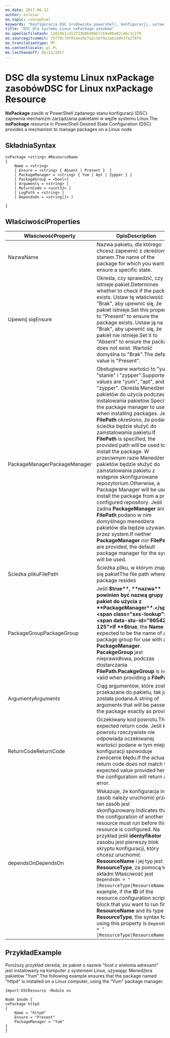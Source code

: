 ```yaml
---
ms.date: 2017-06-12
author: eslesar
ms.topic: conceptual
keywords: "Konfiguracja DSC środowiska powershell, konfiguracji, ustawienia"
title: "DSC dla systemu Linux nxPackage zasobów"
ms.openlocfilehash: 11019b1cd12f23b0b498b7cb9a06e02c46c3c279
ms.sourcegitcommit: 75f70c7df01eea5e7a2c16f9a3ab1dd437a1f8fd
ms.translationtype: MT
ms.contentlocale: pl-PL
ms.lasthandoff: 06/12/2017
---
```

# <a name="dsc-for-linux-nxpackage-resource"></a><span data-ttu-id="96542-103">DSC dla systemu Linux nxPackage zasobów</span><span class="sxs-lookup"><span data-stu-id="96542-103">DSC for Linux nxPackage Resource</span></span>

<span data-ttu-id="96542-104">**NxPackage** zasób w PowerShell żądanego stanu konfiguracji (DSC) zapewnia mechanizm zarządzania pakietami w węźle systemu Linux.</span><span class="sxs-lookup"><span data-stu-id="96542-104">The **nxPackage** resource in PowerShell Desired State Configuration (DSC) provides a mechanism to manage packages on a Linux node.</span></span>

## <a name="syntax"></a><span data-ttu-id="96542-105">Składnia</span><span class="sxs-lookup"><span data-stu-id="96542-105">Syntax</span></span>

```
nxPackage <string> #ResourceName
{
    Name = <string>
    [ Ensure = <string> { Absent | Present }  ]
    [ PackageManager = <string> { Yum | Apt | Zypper } ]
    [ PackageGroup = <bool>]
    [ Arguments = <string> ]
    [ ReturnCode = <uint32> ]
    [ LogPath = <string> ]
    [ DependsOn = <string[]> ]
    
}
```

## <a name="properties"></a><span data-ttu-id="96542-106">Właściwości</span><span class="sxs-lookup"><span data-stu-id="96542-106">Properties</span></span>

|  <span data-ttu-id="96542-107">Właściwość</span><span class="sxs-lookup"><span data-stu-id="96542-107">Property</span></span> |  <span data-ttu-id="96542-108">Opis</span><span class="sxs-lookup"><span data-stu-id="96542-108">Description</span></span> | 
|---|---|
| <span data-ttu-id="96542-109">Nazwa</span><span class="sxs-lookup"><span data-stu-id="96542-109">Name</span></span>| <span data-ttu-id="96542-110">Nazwa pakietu, dla którego chcesz zapewnić z określonym stanem.</span><span class="sxs-lookup"><span data-stu-id="96542-110">The name of the package for which you want to ensure a specific state.</span></span>| 
| <span data-ttu-id="96542-111">Upewnij się</span><span class="sxs-lookup"><span data-stu-id="96542-111">Ensure</span></span>| <span data-ttu-id="96542-112">Określa, czy sprawdzić, czy istnieje pakiet.</span><span class="sxs-lookup"><span data-stu-id="96542-112">Determines whether to check if the package exists.</span></span> <span data-ttu-id="96542-113">Ustaw tę właściwość na "Brak", aby upewnić się, że pakiet istnieje.</span><span class="sxs-lookup"><span data-stu-id="96542-113">Set this property to "Present" to ensure the package exists.</span></span> <span data-ttu-id="96542-114">Ustaw ją na "Brak", aby upewnić się, że pakiet nie istnieje.</span><span class="sxs-lookup"><span data-stu-id="96542-114">Set it to "Absent" to ensure the package does not exist.</span></span> <span data-ttu-id="96542-115">Wartość domyślna to "Brak".</span><span class="sxs-lookup"><span data-stu-id="96542-115">The default value is "Present".</span></span>|  
| <span data-ttu-id="96542-116">PackageManager</span><span class="sxs-lookup"><span data-stu-id="96542-116">PackageManager</span></span>| <span data-ttu-id="96542-117">Obsługiwane wartości to "yum", "stanie" i "zypper".</span><span class="sxs-lookup"><span data-stu-id="96542-117">Supported values are "yum", "apt", and "zypper".</span></span> <span data-ttu-id="96542-118">Określa Menedżera pakietów do użycia podczas instalowania pakietów.</span><span class="sxs-lookup"><span data-stu-id="96542-118">Specifies the package manager to use when installing packages.</span></span> <span data-ttu-id="96542-119">Jeśli **FilePath** określono, że podana ścieżka będzie służyć do zainstalowania pakietu.</span><span class="sxs-lookup"><span data-stu-id="96542-119">If **FilePath** is specified, the provided path will be used to install the package.</span></span> <span data-ttu-id="96542-120">W przeciwnym razie Menedżera pakietów będzie służyć do zainstalowania pakietu z wstępnie skonfigurowane repozytorium.</span><span class="sxs-lookup"><span data-stu-id="96542-120">Otherwise, a Package Manager will be used to install the package from a pre-configured repository.</span></span> <span data-ttu-id="96542-121">Jeśli żadna **PackageManager** ani **FilePath** podano w nim domyślnego menedżera pakietów dla będzie używana przez system.</span><span class="sxs-lookup"><span data-stu-id="96542-121">If neither **PackageManager** nor **FilePath** are provided, the default package manager for the system will be used.</span></span>| 
| <span data-ttu-id="96542-122">Ścieżka pliku</span><span class="sxs-lookup"><span data-stu-id="96542-122">FilePath</span></span>| <span data-ttu-id="96542-123">Ścieżka pliku, w którym znajduje się pakiet</span><span class="sxs-lookup"><span data-stu-id="96542-123">The file path where the package resides</span></span>| 
| <span data-ttu-id="96542-124">PackageGroup</span><span class="sxs-lookup"><span data-stu-id="96542-124">PackageGroup</span></span>| <span data-ttu-id="96542-125">Jeśli **$true**, **nazwa** powinien być nazwą grupy pakiet do użycia z **PackageManager**.</span><span class="sxs-lookup"><span data-stu-id="96542-125">If **$true**, the **Name** is expected to be the name of a package group for use with a **PackageManager**.</span></span> <span data-ttu-id="96542-126">**PacakgeGroup** jest nieprawidłowa, podczas dostarczania **FilePath**.</span><span class="sxs-lookup"><span data-stu-id="96542-126">**PacakgeGroup** is not valid when providing a **FilePath**.</span></span>| 
| <span data-ttu-id="96542-127">Argumenty</span><span class="sxs-lookup"><span data-stu-id="96542-127">Arguments</span></span>| <span data-ttu-id="96542-128">Ciąg argumentów, które zostaną przekazane do pakietu, tak jak została podana.</span><span class="sxs-lookup"><span data-stu-id="96542-128">A string of arguments that will be passed to the package exactly as provided.</span></span>| 
| <span data-ttu-id="96542-129">ReturnCode</span><span class="sxs-lookup"><span data-stu-id="96542-129">ReturnCode</span></span>| <span data-ttu-id="96542-130">Oczekiwany kod powrotu.</span><span class="sxs-lookup"><span data-stu-id="96542-130">The expected return code.</span></span> <span data-ttu-id="96542-131">Jeśli kod powrotu rzeczywiste nie odpowiada oczekiwanej wartości podane w tym miejscu konfiguracji spowoduje zwrócenie błędu.</span><span class="sxs-lookup"><span data-stu-id="96542-131">If the actual return code does not match the expected value provided here, the configuration will return an error.</span></span>| 
| <span data-ttu-id="96542-132">dependsOn</span><span class="sxs-lookup"><span data-stu-id="96542-132">DependsOn</span></span> | <span data-ttu-id="96542-133">Wskazuje, że konfiguracja inny zasób należy uruchomić przed ten zasób jest skonfigurowany.</span><span class="sxs-lookup"><span data-stu-id="96542-133">Indicates that the configuration of another resource must run before this resource is configured.</span></span> <span data-ttu-id="96542-134">Na przykład jeśli **identyfikator** zasobu jest pierwszy blok skryptu konfiguracji, który chcesz uruchomić **ResourceName** i jej typ jest **ResourceType**, za pomocą tej składni Właściwość jest `DependsOn = "[ResourceType]ResourceName"`.</span><span class="sxs-lookup"><span data-stu-id="96542-134">For example, if the **ID** of the resource configuration script block that you want to run first is **ResourceName** and its type is **ResourceType**, the syntax for using this property is `DependsOn = "[ResourceType]ResourceName"`.</span></span>| 

## <a name="example"></a><span data-ttu-id="96542-135">Przykład</span><span class="sxs-lookup"><span data-stu-id="96542-135">Example</span></span>

<span data-ttu-id="96542-136">Poniższy przykład określa, że pakiet o nazwie "host z wieloma adresami" jest instalowany na komputer z systemem Linux, używając Menedżera pakietów "Yum".</span><span class="sxs-lookup"><span data-stu-id="96542-136">The following example ensures that the package named "httpd" is installed on a Linux computer, using the “Yum” package manager.</span></span>

```
Import-DSCResource -Module nx 

Node $node {
nxPackage httpd
{
    Name = "httpd"
    Ensure = "Present"
    PackageManager = "Yum"
}
}
```

